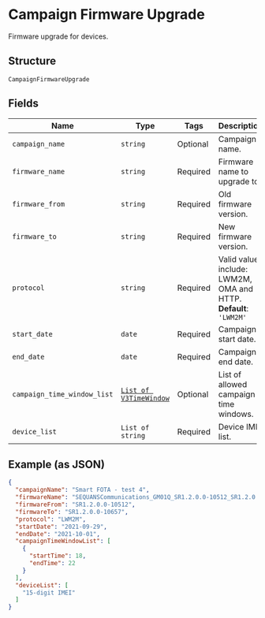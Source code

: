 
# Campaign Firmware Upgrade

Firmware upgrade for devices.

## Structure

`CampaignFirmwareUpgrade`

## Fields

| Name | Type | Tags | Description |
|  --- | --- | --- | --- |
| `campaign_name` | `string` | Optional | Campaign name. |
| `firmware_name` | `string` | Required | Firmware name to upgrade to. |
| `firmware_from` | `string` | Required | Old firmware version. |
| `firmware_to` | `string` | Required | New firmware version. |
| `protocol` | `string` | Required | Valid values include: LWM2M, OMA and HTTP.<br>**Default**: `'LWM2M'` |
| `start_date` | `date` | Required | Campaign start date. |
| `end_date` | `date` | Required | Campaign end date. |
| `campaign_time_window_list` | [`List of V3TimeWindow`](../../doc/models/v3-time-window.md) | Optional | List of allowed campaign time windows. |
| `device_list` | `List of string` | Required | Device IMEI list. |

## Example (as JSON)

```json
{
  "campaignName": "Smart FOTA - test 4",
  "firmwareName": "SEQUANSCommunications_GM01Q_SR1.2.0.0-10512_SR1.2.0.0-10657",
  "firmwareFrom": "SR1.2.0.0-10512",
  "firmwareTo": "SR1.2.0.0-10657",
  "protocol": "LWM2M",
  "startDate": "2021-09-29",
  "endDate": "2021-10-01",
  "campaignTimeWindowList": [
    {
      "startTime": 18,
      "endTime": 22
    }
  ],
  "deviceList": [
    "15-digit IMEI"
  ]
}
```

